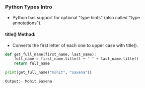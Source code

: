### Python Types Intro
* Python has support for optional "type hints" (also called "type annotations").

#### title() Method:
* Converts the first letter of each one to upper case with title().
```python
def get_full_name(first_name, last_name):
    full_name = first_name.title() + " " + last_name.title()
    return full_name

print(get_full_name("mohit", "saxena"))

Output:- Mohit Saxena
```